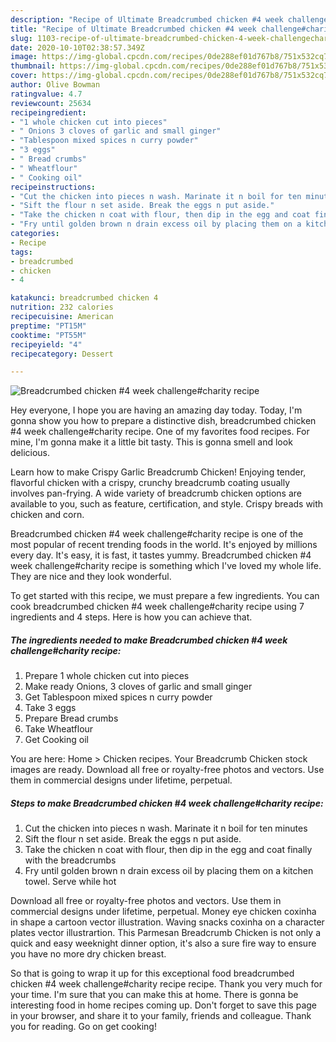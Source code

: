 ```yaml
---
description: "Recipe of Ultimate Breadcrumbed chicken #4 week challenge#charity recipe"
title: "Recipe of Ultimate Breadcrumbed chicken #4 week challenge#charity recipe"
slug: 1103-recipe-of-ultimate-breadcrumbed-chicken-4-week-challengecharity-recipe
date: 2020-10-10T02:38:57.349Z
image: https://img-global.cpcdn.com/recipes/0de288ef01d767b8/751x532cq70/breadcrumbed-chicken-4-week-challengecharity-recipe-recipe-main-photo.jpg
thumbnail: https://img-global.cpcdn.com/recipes/0de288ef01d767b8/751x532cq70/breadcrumbed-chicken-4-week-challengecharity-recipe-recipe-main-photo.jpg
cover: https://img-global.cpcdn.com/recipes/0de288ef01d767b8/751x532cq70/breadcrumbed-chicken-4-week-challengecharity-recipe-recipe-main-photo.jpg
author: Olive Bowman
ratingvalue: 4.7
reviewcount: 25634
recipeingredient:
- "1 whole chicken cut into pieces"
- " Onions 3 cloves of garlic and small ginger"
- "Tablespoon mixed spices n curry powder"
- "3 eggs"
- " Bread crumbs"
- " Wheatflour"
- " Cooking oil"
recipeinstructions:
- "Cut the chicken into pieces n wash. Marinate it n boil for ten minutes"
- "Sift the flour n set aside. Break the eggs n put aside."
- "Take the chicken n coat with flour, then dip in the egg and coat finally with the breadcrumbs"
- "Fry until golden brown n drain excess oil by placing them on a kitchen towel. Serve while hot"
categories:
- Recipe
tags:
- breadcrumbed
- chicken
- 4

katakunci: breadcrumbed chicken 4 
nutrition: 232 calories
recipecuisine: American
preptime: "PT15M"
cooktime: "PT55M"
recipeyield: "4"
recipecategory: Dessert

---
```



![Breadcrumbed chicken #4 week challenge#charity recipe](https://img-global.cpcdn.com/recipes/0de288ef01d767b8/751x532cq70/breadcrumbed-chicken-4-week-challengecharity-recipe-recipe-main-photo.jpg)

Hey everyone, I hope you are having an amazing day today. Today, I'm gonna show you how to prepare a distinctive dish, breadcrumbed chicken #4 week challenge#charity recipe. One of my favorites food recipes. For mine, I'm gonna make it a little bit tasty. This is gonna smell and look delicious.

Learn how to make Crispy Garlic Breadcrumb Chicken! Enjoying tender, flavorful chicken with a crispy, crunchy breadcrumb coating usually involves pan-frying. A wide variety of breadcrumb chicken options are available to you, such as feature, certification, and style. Crispy breads with chicken and corn.

Breadcrumbed chicken #4 week challenge#charity recipe is one of the most popular of recent trending foods in the world. It's enjoyed by millions every day. It's easy, it is fast, it tastes yummy. Breadcrumbed chicken #4 week challenge#charity recipe is something which I've loved my whole life. They are nice and they look wonderful.


To get started with this recipe, we must prepare a few ingredients. You can cook breadcrumbed chicken #4 week challenge#charity recipe using 7 ingredients and 4 steps. Here is how you can achieve that.

<!--inarticleads1-->

##### The ingredients needed to make Breadcrumbed chicken #4 week challenge#charity recipe:

1. Prepare 1 whole chicken cut into pieces
1. Make ready  Onions, 3 cloves of garlic and small ginger
1. Get Tablespoon mixed spices n curry powder
1. Take 3 eggs
1. Prepare  Bread crumbs
1. Take  Wheatflour
1. Get  Cooking oil


You are here: Home &gt; Chicken recipes. Your Breadcrumb Chicken stock images are ready. Download all free or royalty-free photos and vectors. Use them in commercial designs under lifetime, perpetual. 

<!--inarticleads2-->

##### Steps to make Breadcrumbed chicken #4 week challenge#charity recipe:

1. Cut the chicken into pieces n wash. Marinate it n boil for ten minutes
1. Sift the flour n set aside. Break the eggs n put aside.
1. Take the chicken n coat with flour, then dip in the egg and coat finally with the breadcrumbs
1. Fry until golden brown n drain excess oil by placing them on a kitchen towel. Serve while hot


Download all free or royalty-free photos and vectors. Use them in commercial designs under lifetime, perpetual. Money eye chicken coxinha in shape a cartoon vector illustration. Waving snacks coxinha on a character plates vector illustrartion. This Parmesan Breadcrumb Chicken is not only a quick and easy weeknight dinner option, it&#39;s also a sure fire way to ensure you have no more dry chicken breast. 

So that is going to wrap it up for this exceptional food breadcrumbed chicken #4 week challenge#charity recipe recipe. Thank you very much for your time. I'm sure that you can make this at home. There is gonna be interesting food in home recipes coming up. Don't forget to save this page in your browser, and share it to your family, friends and colleague. Thank you for reading. Go on get cooking!
